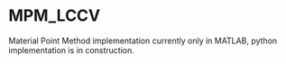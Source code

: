 # MPM_LCCV
 Material Point Method implementation currently only in MATLAB, python implementation is in construction.

